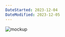 ```yaml
---
DateStarted: 2023-12-04
DateModified: 2023-12-05
---
```


![mockup](https://react.dev/images/docs/s_thinking-in-react_ui.png)
